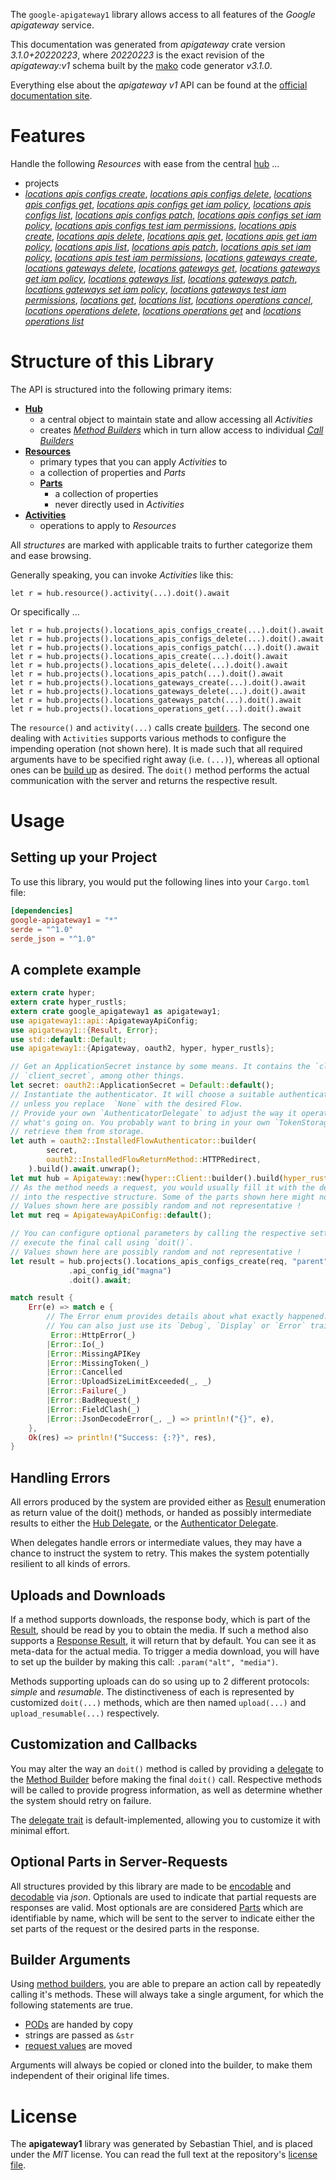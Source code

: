<!---
DO NOT EDIT !
This file was generated automatically from 'src/mako/api/README.md.mako'
DO NOT EDIT !
-->
The `google-apigateway1` library allows access to all features of the *Google apigateway* service.

This documentation was generated from *apigateway* crate version *3.1.0+20220223*, where *20220223* is the exact revision of the *apigateway:v1* schema built by the [mako](http://www.makotemplates.org/) code generator *v3.1.0*.

Everything else about the *apigateway* *v1* API can be found at the
[official documentation site](https://cloud.google.com/api-gateway/docs).
# Features

Handle the following *Resources* with ease from the central [hub](https://docs.rs/google-apigateway1/3.1.0+20220223/google_apigateway1/Apigateway) ... 

* projects
 * [*locations apis configs create*](https://docs.rs/google-apigateway1/3.1.0+20220223/google_apigateway1/api::ProjectLocationApiConfigCreateCall), [*locations apis configs delete*](https://docs.rs/google-apigateway1/3.1.0+20220223/google_apigateway1/api::ProjectLocationApiConfigDeleteCall), [*locations apis configs get*](https://docs.rs/google-apigateway1/3.1.0+20220223/google_apigateway1/api::ProjectLocationApiConfigGetCall), [*locations apis configs get iam policy*](https://docs.rs/google-apigateway1/3.1.0+20220223/google_apigateway1/api::ProjectLocationApiConfigGetIamPolicyCall), [*locations apis configs list*](https://docs.rs/google-apigateway1/3.1.0+20220223/google_apigateway1/api::ProjectLocationApiConfigListCall), [*locations apis configs patch*](https://docs.rs/google-apigateway1/3.1.0+20220223/google_apigateway1/api::ProjectLocationApiConfigPatchCall), [*locations apis configs set iam policy*](https://docs.rs/google-apigateway1/3.1.0+20220223/google_apigateway1/api::ProjectLocationApiConfigSetIamPolicyCall), [*locations apis configs test iam permissions*](https://docs.rs/google-apigateway1/3.1.0+20220223/google_apigateway1/api::ProjectLocationApiConfigTestIamPermissionCall), [*locations apis create*](https://docs.rs/google-apigateway1/3.1.0+20220223/google_apigateway1/api::ProjectLocationApiCreateCall), [*locations apis delete*](https://docs.rs/google-apigateway1/3.1.0+20220223/google_apigateway1/api::ProjectLocationApiDeleteCall), [*locations apis get*](https://docs.rs/google-apigateway1/3.1.0+20220223/google_apigateway1/api::ProjectLocationApiGetCall), [*locations apis get iam policy*](https://docs.rs/google-apigateway1/3.1.0+20220223/google_apigateway1/api::ProjectLocationApiGetIamPolicyCall), [*locations apis list*](https://docs.rs/google-apigateway1/3.1.0+20220223/google_apigateway1/api::ProjectLocationApiListCall), [*locations apis patch*](https://docs.rs/google-apigateway1/3.1.0+20220223/google_apigateway1/api::ProjectLocationApiPatchCall), [*locations apis set iam policy*](https://docs.rs/google-apigateway1/3.1.0+20220223/google_apigateway1/api::ProjectLocationApiSetIamPolicyCall), [*locations apis test iam permissions*](https://docs.rs/google-apigateway1/3.1.0+20220223/google_apigateway1/api::ProjectLocationApiTestIamPermissionCall), [*locations gateways create*](https://docs.rs/google-apigateway1/3.1.0+20220223/google_apigateway1/api::ProjectLocationGatewayCreateCall), [*locations gateways delete*](https://docs.rs/google-apigateway1/3.1.0+20220223/google_apigateway1/api::ProjectLocationGatewayDeleteCall), [*locations gateways get*](https://docs.rs/google-apigateway1/3.1.0+20220223/google_apigateway1/api::ProjectLocationGatewayGetCall), [*locations gateways get iam policy*](https://docs.rs/google-apigateway1/3.1.0+20220223/google_apigateway1/api::ProjectLocationGatewayGetIamPolicyCall), [*locations gateways list*](https://docs.rs/google-apigateway1/3.1.0+20220223/google_apigateway1/api::ProjectLocationGatewayListCall), [*locations gateways patch*](https://docs.rs/google-apigateway1/3.1.0+20220223/google_apigateway1/api::ProjectLocationGatewayPatchCall), [*locations gateways set iam policy*](https://docs.rs/google-apigateway1/3.1.0+20220223/google_apigateway1/api::ProjectLocationGatewaySetIamPolicyCall), [*locations gateways test iam permissions*](https://docs.rs/google-apigateway1/3.1.0+20220223/google_apigateway1/api::ProjectLocationGatewayTestIamPermissionCall), [*locations get*](https://docs.rs/google-apigateway1/3.1.0+20220223/google_apigateway1/api::ProjectLocationGetCall), [*locations list*](https://docs.rs/google-apigateway1/3.1.0+20220223/google_apigateway1/api::ProjectLocationListCall), [*locations operations cancel*](https://docs.rs/google-apigateway1/3.1.0+20220223/google_apigateway1/api::ProjectLocationOperationCancelCall), [*locations operations delete*](https://docs.rs/google-apigateway1/3.1.0+20220223/google_apigateway1/api::ProjectLocationOperationDeleteCall), [*locations operations get*](https://docs.rs/google-apigateway1/3.1.0+20220223/google_apigateway1/api::ProjectLocationOperationGetCall) and [*locations operations list*](https://docs.rs/google-apigateway1/3.1.0+20220223/google_apigateway1/api::ProjectLocationOperationListCall)




# Structure of this Library

The API is structured into the following primary items:

* **[Hub](https://docs.rs/google-apigateway1/3.1.0+20220223/google_apigateway1/Apigateway)**
    * a central object to maintain state and allow accessing all *Activities*
    * creates [*Method Builders*](https://docs.rs/google-apigateway1/3.1.0+20220223/google_apigateway1/client::MethodsBuilder) which in turn
      allow access to individual [*Call Builders*](https://docs.rs/google-apigateway1/3.1.0+20220223/google_apigateway1/client::CallBuilder)
* **[Resources](https://docs.rs/google-apigateway1/3.1.0+20220223/google_apigateway1/client::Resource)**
    * primary types that you can apply *Activities* to
    * a collection of properties and *Parts*
    * **[Parts](https://docs.rs/google-apigateway1/3.1.0+20220223/google_apigateway1/client::Part)**
        * a collection of properties
        * never directly used in *Activities*
* **[Activities](https://docs.rs/google-apigateway1/3.1.0+20220223/google_apigateway1/client::CallBuilder)**
    * operations to apply to *Resources*

All *structures* are marked with applicable traits to further categorize them and ease browsing.

Generally speaking, you can invoke *Activities* like this:

```Rust,ignore
let r = hub.resource().activity(...).doit().await
```

Or specifically ...

```ignore
let r = hub.projects().locations_apis_configs_create(...).doit().await
let r = hub.projects().locations_apis_configs_delete(...).doit().await
let r = hub.projects().locations_apis_configs_patch(...).doit().await
let r = hub.projects().locations_apis_create(...).doit().await
let r = hub.projects().locations_apis_delete(...).doit().await
let r = hub.projects().locations_apis_patch(...).doit().await
let r = hub.projects().locations_gateways_create(...).doit().await
let r = hub.projects().locations_gateways_delete(...).doit().await
let r = hub.projects().locations_gateways_patch(...).doit().await
let r = hub.projects().locations_operations_get(...).doit().await
```

The `resource()` and `activity(...)` calls create [builders][builder-pattern]. The second one dealing with `Activities` 
supports various methods to configure the impending operation (not shown here). It is made such that all required arguments have to be 
specified right away (i.e. `(...)`), whereas all optional ones can be [build up][builder-pattern] as desired.
The `doit()` method performs the actual communication with the server and returns the respective result.

# Usage

## Setting up your Project

To use this library, you would put the following lines into your `Cargo.toml` file:

```toml
[dependencies]
google-apigateway1 = "*"
serde = "^1.0"
serde_json = "^1.0"
```

## A complete example

```Rust
extern crate hyper;
extern crate hyper_rustls;
extern crate google_apigateway1 as apigateway1;
use apigateway1::api::ApigatewayApiConfig;
use apigateway1::{Result, Error};
use std::default::Default;
use apigateway1::{Apigateway, oauth2, hyper, hyper_rustls};

// Get an ApplicationSecret instance by some means. It contains the `client_id` and 
// `client_secret`, among other things.
let secret: oauth2::ApplicationSecret = Default::default();
// Instantiate the authenticator. It will choose a suitable authentication flow for you, 
// unless you replace  `None` with the desired Flow.
// Provide your own `AuthenticatorDelegate` to adjust the way it operates and get feedback about 
// what's going on. You probably want to bring in your own `TokenStorage` to persist tokens and
// retrieve them from storage.
let auth = oauth2::InstalledFlowAuthenticator::builder(
        secret,
        oauth2::InstalledFlowReturnMethod::HTTPRedirect,
    ).build().await.unwrap();
let mut hub = Apigateway::new(hyper::Client::builder().build(hyper_rustls::HttpsConnector::with_native_roots().https_or_http().enable_http1().enable_http2().build()), auth);
// As the method needs a request, you would usually fill it with the desired information
// into the respective structure. Some of the parts shown here might not be applicable !
// Values shown here are possibly random and not representative !
let mut req = ApigatewayApiConfig::default();

// You can configure optional parameters by calling the respective setters at will, and
// execute the final call using `doit()`.
// Values shown here are possibly random and not representative !
let result = hub.projects().locations_apis_configs_create(req, "parent")
             .api_config_id("magna")
             .doit().await;

match result {
    Err(e) => match e {
        // The Error enum provides details about what exactly happened.
        // You can also just use its `Debug`, `Display` or `Error` traits
         Error::HttpError(_)
        |Error::Io(_)
        |Error::MissingAPIKey
        |Error::MissingToken(_)
        |Error::Cancelled
        |Error::UploadSizeLimitExceeded(_, _)
        |Error::Failure(_)
        |Error::BadRequest(_)
        |Error::FieldClash(_)
        |Error::JsonDecodeError(_, _) => println!("{}", e),
    },
    Ok(res) => println!("Success: {:?}", res),
}

```
## Handling Errors

All errors produced by the system are provided either as [Result](https://docs.rs/google-apigateway1/3.1.0+20220223/google_apigateway1/client::Result) enumeration as return value of
the doit() methods, or handed as possibly intermediate results to either the 
[Hub Delegate](https://docs.rs/google-apigateway1/3.1.0+20220223/google_apigateway1/client::Delegate), or the [Authenticator Delegate](https://docs.rs/yup-oauth2/*/yup_oauth2/trait.AuthenticatorDelegate.html).

When delegates handle errors or intermediate values, they may have a chance to instruct the system to retry. This 
makes the system potentially resilient to all kinds of errors.

## Uploads and Downloads
If a method supports downloads, the response body, which is part of the [Result](https://docs.rs/google-apigateway1/3.1.0+20220223/google_apigateway1/client::Result), should be
read by you to obtain the media.
If such a method also supports a [Response Result](https://docs.rs/google-apigateway1/3.1.0+20220223/google_apigateway1/client::ResponseResult), it will return that by default.
You can see it as meta-data for the actual media. To trigger a media download, you will have to set up the builder by making
this call: `.param("alt", "media")`.

Methods supporting uploads can do so using up to 2 different protocols: 
*simple* and *resumable*. The distinctiveness of each is represented by customized 
`doit(...)` methods, which are then named `upload(...)` and `upload_resumable(...)` respectively.

## Customization and Callbacks

You may alter the way an `doit()` method is called by providing a [delegate](https://docs.rs/google-apigateway1/3.1.0+20220223/google_apigateway1/client::Delegate) to the 
[Method Builder](https://docs.rs/google-apigateway1/3.1.0+20220223/google_apigateway1/client::CallBuilder) before making the final `doit()` call. 
Respective methods will be called to provide progress information, as well as determine whether the system should 
retry on failure.

The [delegate trait](https://docs.rs/google-apigateway1/3.1.0+20220223/google_apigateway1/client::Delegate) is default-implemented, allowing you to customize it with minimal effort.

## Optional Parts in Server-Requests

All structures provided by this library are made to be [encodable](https://docs.rs/google-apigateway1/3.1.0+20220223/google_apigateway1/client::RequestValue) and 
[decodable](https://docs.rs/google-apigateway1/3.1.0+20220223/google_apigateway1/client::ResponseResult) via *json*. Optionals are used to indicate that partial requests are responses 
are valid.
Most optionals are are considered [Parts](https://docs.rs/google-apigateway1/3.1.0+20220223/google_apigateway1/client::Part) which are identifiable by name, which will be sent to 
the server to indicate either the set parts of the request or the desired parts in the response.

## Builder Arguments

Using [method builders](https://docs.rs/google-apigateway1/3.1.0+20220223/google_apigateway1/client::CallBuilder), you are able to prepare an action call by repeatedly calling it's methods.
These will always take a single argument, for which the following statements are true.

* [PODs][wiki-pod] are handed by copy
* strings are passed as `&str`
* [request values](https://docs.rs/google-apigateway1/3.1.0+20220223/google_apigateway1/client::RequestValue) are moved

Arguments will always be copied or cloned into the builder, to make them independent of their original life times.

[wiki-pod]: http://en.wikipedia.org/wiki/Plain_old_data_structure
[builder-pattern]: http://en.wikipedia.org/wiki/Builder_pattern
[google-go-api]: https://github.com/google/google-api-go-client

# License
The **apigateway1** library was generated by Sebastian Thiel, and is placed 
under the *MIT* license.
You can read the full text at the repository's [license file][repo-license].

[repo-license]: https://github.com/Byron/google-apis-rsblob/main/LICENSE.md
